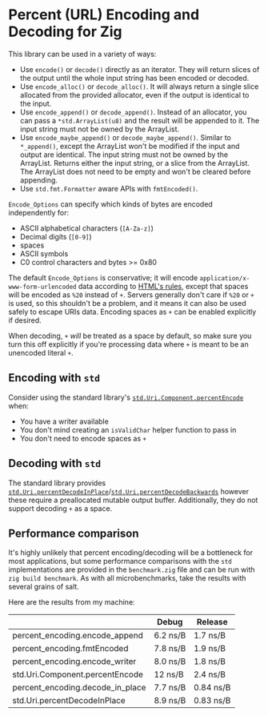 # Percent (URL) Encoding and Decoding for Zig

This library can be used in a variety of ways:

* Use `encode()` or `decode()` directly as an iterator.  They will return slices of the output until the whole input string has been encoded or decoded.
* Use `encode_alloc()` or `decode_alloc()`.  It will always return a single slice allocated from the provided allocator, even if the output is identical to the input.
* Use `encode_append()` or `decode_append()`.  Instead of an allocator, you can pass a `*std.ArrayList(u8)` and the result will be appended to it.  The input string must not be owned by the ArrayList.
* Use `encode_maybe_append()` or `decode_maybe_append()`.  Similar to `*_append()`, except the ArrayList won't be modified if the input and output are identical.  The input string must not be owned by the ArrayList.  Returns either the input string, or a slice from the ArrayList.  The ArrayList does not need to be empty and won't be cleared before appending.
* Use `std.fmt.Formatter` aware APIs with `fmtEncoded()`.

`Encode_Options` can specify which kinds of bytes are encoded independently for:
* ASCII alphabetical characters (`[A-Za-z]`)
* Decimal digits (`[0-9]`)
* spaces
* ASCII symbols
* C0 control characters and bytes >= 0x80

The default `Encode_Options` is conservative; it will encode `application/x-www-form-urlencoded` data according to [HTML's rules](https://url.spec.whatwg.org/#concept-urlencoded-serializer), except that spaces will be encoded as `%20` instead of `+`. Servers generally don't care if `%20` or `+` is used, so this shouldn't be a problem, and it means it can also be used safely to escape URIs data.  Encoding spaces as `+` can be enabled explicitly if desired.

When decoding, `+` _will_ be treated as a space by default, so make sure you turn this off explicitly if you're processing data where `+` is meant to be an unencoded literal `+`.

## Encoding with `std`

Consider using the standard library's [`std.Uri.Component.percentEncode`](https://ziglang.org/documentation/master/std/#std.Uri.Component.percentEncode) when:
* You have a writer available
* You don't mind creating an `isValidChar` helper function to pass in
* You don't need to encode spaces as `+`

## Decoding with `std`

The standard library provides [`std.Uri.percentDecodeInPlace`](https://ziglang.org/documentation/master/std/#std.Uri.percentDecodeInPlace)/[`std.Uri.percentDecodeBackwards`](https://ziglang.org/documentation/master/std/#std.Uri.percentDecodeBackwards) however these require a preallocated mutable output buffer.  Additionally, they do not support decoding `+` as a space.

## Performance comparison

It's highly unlikely that percent encoding/decoding will be a bottleneck for most applications, but some performance comparisons with the `std` implementations are provided in the `benchmark.zig` file and can be run with `zig build benchmark`.  As with all microbenchmarks, take the results with several grains of salt.

Here are the results from my machine:

|                                  | Debug     | Release   |
| -------------------------------- | --------- | --------- |
| percent_encoding.encode_append   | 6.2 ns/B  | 1.7 ns/B  |
| percent_encoding.fmtEncoded      | 7.8 ns/B  | 1.9 ns/B  |
| percent_encoding.encode_writer   | 8.0 ns/B  | 1.8 ns/B  |
| std.Uri.Component.percentEncode  | 12 ns/B   | 2.4 ns/B  |
| percent_encoding.decode_in_place | 7.7 ns/B  | 0.84 ns/B |
| std.Uri.percentDecodeInPlace     | 8.9 ns/B  | 0.83 ns/B |
